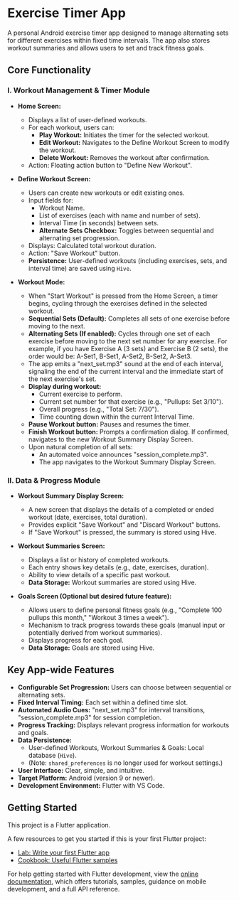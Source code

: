 # Exercise Timer App

A personal Android exercise timer app designed to manage alternating sets for different exercises within fixed time intervals. The app also stores workout summaries and allows users to set and track fitness goals.

## Core Functionality

### I. Workout Management & Timer Module

*   **Home Screen:**
    *   Displays a list of user-defined workouts.
    *   For each workout, users can:
        *   **Play Workout:** Initiates the timer for the selected workout.
        *   **Edit Workout:** Navigates to the Define Workout Screen to modify the workout.
        *   **Delete Workout:** Removes the workout after confirmation.
    *   Action: Floating action button to "Define New Workout".

*   **Define Workout Screen:**
    *   Users can create new workouts or edit existing ones.
    *   Input fields for:
        *   Workout Name.
        *   List of exercises (each with name and number of sets).
        *   Interval Time (in seconds) between sets.
        *   **Alternate Sets Checkbox:** Toggles between sequential and alternating set progression.
    *   Displays: Calculated total workout duration.
    *   Action: "Save Workout" button.
    *   **Persistence:** User-defined workouts (including exercises, sets, and interval time) are saved using `Hive`.

*   **Workout Mode:**
    *   When "Start Workout" is pressed from the Home Screen, a timer begins, cycling through the exercises defined in the selected workout.
    *   **Sequential Sets (Default):** Completes all sets of one exercise before moving to the next.
    *   **Alternating Sets (If enabled):** Cycles through one set of each exercise before moving to the next set number for any exercise. For example, if you have Exercise A (3 sets) and Exercise B (2 sets), the order would be: A-Set1, B-Set1, A-Set2, B-Set2, A-Set3.
    *   The app emits a "next_set.mp3" sound at the end of each interval, signaling the end of the current interval and the immediate start of the next exercise's set.
    *   **Display during workout:**
        *   Current exercise to perform.
        *   Current set number for that exercise (e.g., "Pullups: Set 3/10").
        *   Overall progress (e.g., "Total Set: 7/30").
        *   Time counting down within the current Interval Time.
    *   **Pause Workout button:** Pauses and resumes the timer.
    *   **Finish Workout button:** Prompts a confirmation dialog. If confirmed, navigates to the new Workout Summary Display Screen.
    *   Upon natural completion of all sets:
        *   An automated voice announces "session_complete.mp3".
        *   The app navigates to the Workout Summary Display Screen.

### II. Data & Progress Module

*   **Workout Summary Display Screen:**
    *   A new screen that displays the details of a completed or ended workout (date, exercises, total duration).
    *   Provides explicit "Save Workout" and "Discard Workout" buttons.
    *   If "Save Workout" is pressed, the summary is stored using Hive.

*   **Workout Summaries Screen:**
    *   Displays a list or history of completed workouts.
    *   Each entry shows key details (e.g., date, exercises, duration).
    *   Ability to view details of a specific past workout.
    *   **Data Storage:** Workout summaries are stored using Hive.

*   **Goals Screen (Optional but desired future feature):**
    *   Allows users to define personal fitness goals (e.g., "Complete 100 pullups this month," "Workout 3 times a week").
    *   Mechanism to track progress towards these goals (manual input or potentially derived from workout summaries).
    *   Displays progress for each goal.
    *   **Data Storage:** Goals are stored using Hive.

## Key App-wide Features

*   **Configurable Set Progression:** Users can choose between sequential or alternating sets.
*   **Fixed Interval Timing:** Each set within a defined time slot.
*   **Automated Audio Cues:** "next_set.mp3" for interval transitions, "session_complete.mp3" for session completion.
*   **Progress Tracking:** Displays relevant progress information for workouts and goals.
*   **Data Persistence:**
    *   User-defined Workouts, Workout Summaries & Goals: Local database (`Hive`).
    *   (Note: `shared_preferences` is no longer used for workout settings.)
*   **User Interface:** Clear, simple, and intuitive.
*   **Target Platform:** Android (version 9 or newer).
*   **Development Environment:** Flutter with VS Code.

## Getting Started

This project is a Flutter application.

A few resources to get you started if this is your first Flutter project:

- [Lab: Write your first Flutter app](https://docs.flutter.dev/get-started/codelab)
- [Cookbook: Useful Flutter samples](https://docs.flutter.dev/cookbook)

For help getting started with Flutter development, view the
[online documentation](https://docs.flutter.dev/), which offers tutorials,
samples, guidance on mobile development, and a full API reference.
